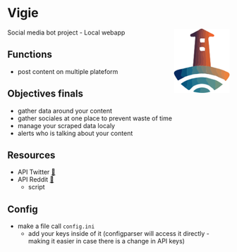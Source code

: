 # Vigie
<img src="/static/Media/Logo%20Vigie.svg" alt="logo for Vigie" title="Vigie" width="25%" align="right"/>
Social media bot project - Local webapp

## Functions
* post content on multiple plateform

## Objectives finals
* gather data around your content
* gather sociales at one place to prevent waste of time
* manage your scraped data localy
* alerts who is talking about your content

## Resources
* API Twitter [:ledger:](https://developer.twitter.com/en/products/twitter-api)
* API Reddit [:ledger:](https://www.reddit.com/prefs/apps)
  * script 

## Config
* make a file call `config.ini`
  * add your keys inside of it (configparser will access it directly - making it easier in case there is a change in API keys)
